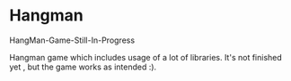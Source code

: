 # Hangman
HangMan-Game-Still-In-Progress


Hangman game which includes usage of a lot of libraries. It's not finished yet , but the game works as intended :).
